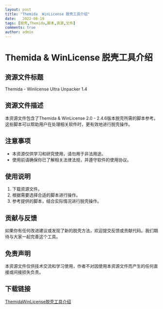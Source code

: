 ```yaml
---
layout: post
title: "Themida  WinLicense 脱壳工具介绍"
date:   2022-08-19
tags: [脱壳,Themida,脚本,资源,文件]
comments: true
author: admin
---
```

# Themida & WinLicense 脱壳工具介绍

## 资源文件标题
Themida - Winlicense Ultra Unpacker 1.4

## 资源文件描述
本资源文件包含了Themida & WinLicense 2.0 - 2.4.6版本脱壳所需的脚本参考。这些脚本可以帮助用户在处理相关软件时，更有效地进行脱壳操作。

## 注意事项
- 本资源仅供学习和研究使用，请勿用于非法用途。
- 使用前请确保你已了解相关法律法规，并遵守软件的使用协议。

## 使用说明
1. 下载资源文件。
2. 根据需要选择合适的脚本进行操作。
3. 参考提供的脚本，结合实际情况进行脱壳操作。

## 贡献与反馈
如果你有任何改进建议或发现了新的脱壳方法，欢迎提交反馈或贡献代码。我们期待与大家一起完善这个工具。

## 免责声明
本资源文件仅供技术交流和学习使用，作者不对因使用本资源文件而产生的任何直接或间接损失负责。

## 下载链接

[ThemidaWinLicense脱壳工具介绍](https://pan.quark.cn/s/c9311ff35909)